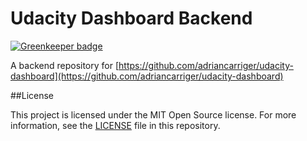 # Udacity Dashboard Backend

[![Greenkeeper badge](https://badges.greenkeeper.io/adriancarriger/udacity-dashboard-backend.svg)](https://greenkeeper.io/)

A backend repository for [https://github.com/adriancarriger/udacity-dashboard](https://github.com/adriancarriger/udacity-dashboard)

##License

This project is licensed under the MIT Open Source license. For more information, see the [LICENSE](LICENSE) file in this repository.